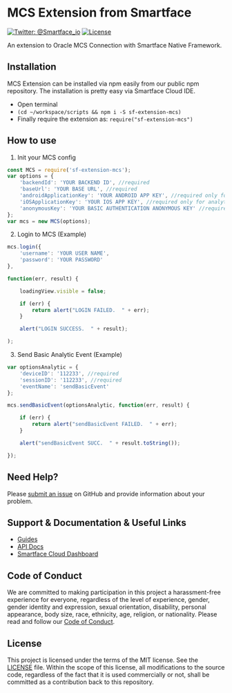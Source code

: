 # MCS Extension from Smartface
[![Twitter: @Smartface_io](https://img.shields.io/badge/contact-@Smartface_io-blue.svg?style=flat)](https://twitter.com/smartface_io)
[![License](https://img.shields.io/badge/license-MIT-green.svg?style=flat)](https://raw.githubusercontent.com/smartface/sf-extension-spriteview/master/LICENSE)

An extension to Oracle MCS Connection with Smartface Native Framework.


## Installation
MCS Extension can be installed via npm easily from our public npm repository. The installation is pretty easy via Smartface Cloud IDE.

- Open terminal
- `(cd ~/workspace/scripts && npm i -S sf-extension-mcs)`
- Finally require the extension as: `require("sf-extension-mcs")`

## How to use

1) Init your MCS config

```javascript
const MCS = require('sf-extension-mcs');
var options = {
	'backendId': 'YOUR BACKEND ID', //required
	'baseUrl': 'YOUR BASE URL', //required
	'androidApplicationKey': 'YOUR ANDROID APP KEY', //required only for analytics & events
	'iOSApplicationKey': 'YOUR IOS APP KEY', //required only for analytics & events
	'anonymousKey': 'YOUR BASIC AUTHENTICATION ANONYMOUS KEY' //required only to perform operations without logging in first
};
var mcs = new MCS(options);
```

2) Login to MCS (Example)
```javascript
mcs.login({
	'username': 'YOUR USER NAME',
	'password': 'YOUR PASSWORD'
},

function(err, result) {

	loadingView.visible = false;

	if (err) {
		return alert("LOGIN FAILED.  " + err);
	}

	alert("LOGIN SUCCESS.  " + result);	

);
```
3) Send Basic Analytic Event (Example)
```javascript
var optionsAnalytic = {
	'deviceID': '112233', //required
	'sessionID': '112233', //required
	'eventName': 'sendBasicEvent'
};

mcs.sendBasicEvent(optionsAnalytic, function(err, result) {

	if (err) {
		return alert("sendBasicEvent FAILED.  " + err);
	}

	alert("sendBasicEvent SUCC.  " + result.toString());

});
```

## Need Help?

Please [submit an issue](https://github.com/msmete/sf-extension-mcs/issues) on GitHub and provide information about your problem.

## Support & Documentation & Useful Links
- [Guides](https://developer.smartface.io/)
- [API Docs](http://ref.smartface.io/)
- [Smartface Cloud Dashboard](https://cloud.smartface.io)

## Code of Conduct
We are committed to making participation in this project a harassment-free experience for everyone, regardless of the level of experience, gender, gender identity and expression, sexual orientation, disability, personal appearance, body size, race, ethnicity, age, religion, or nationality.
Please read and follow our [Code of Conduct](./CODE_OF_CONDUCT.md).

## License

This project is licensed under the terms of the MIT license. See the [LICENSE](./LICENSE) file. Within the scope of this license, all modifications to the source code, regardless of the fact that it is used commercially or not, shall be committed as a contribution back to this repository.
